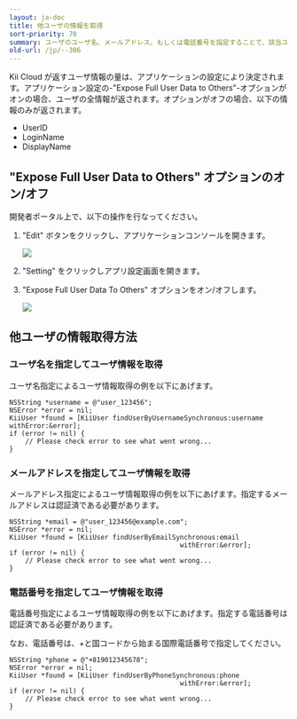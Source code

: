 ```yaml
---
layout: ja-doc
title: 他ユーザの情報を取得
sort-priority: 70
summary: ユーザのユーザ名、メールアドレス、もしくは電話番号を指定することで、該当ユーザの情報にアクセスすることができます。
old-url: /jp/--306
---
```

Kii Cloud が返すユーザ情報の量は、アプリケーションの設定により決定されます。アプリケーション設定の-"Expose Full User Data to Others"-オプションがオンの場合、ユーザの全情報が返されます。オプションがオフの場合、以下の情報のみが返されます。

* UserID
* LoginName
* DisplayName

## "Expose Full User Data to Others" オプションのオン/オフ

開発者ポータル上で、以下の操作を行なってください。

1. "Edit" ボタンをクリックし、アプリケーションコンソールを開きます。

    ![](01.png)
1. "Setting" をクリックしアプリ設定画面を開きます。
1. "Expose Full User Data To Others" オプションをオン/オフします。

    ![](02.png)

## 他ユーザの情報取得方法

### ユーザ名を指定してユーザ情報を取得

ユーザ名指定によるユーザ情報取得の例を以下にあげます。

```objc
NSString *username = @"user_123456";
NSError *error = nil;
KiiUser *found = [KiiUser findUserByUsernameSynchronous:username withError:&error];
if (error != nil) {
    // Please check error to see what went wrong...
}
```

### メールアドレスを指定してユーザ情報を取得

メールアドレス指定によるユーザ情報取得の例を以下にあげます。指定するメールアドレスは認証済である必要があります。

```objc
NSString *email = @"user_123456@example.com";
NSError *error = nil;
KiiUser *found = [KiiUser findUserByEmailSynchronous:email
                                           withError:&error];
if (error != nil) {
    // Please check error to see what went wrong...
}
```

### 電話番号を指定してユーザ情報を取得

電話番号指定によるユーザ情報取得の例を以下にあげます。指定する電話番号は認証済である必要があります。

なお、電話番号は、+と国コードから始まる国際電話番号で指定してください。

```objc
NSString *phone = @"+819012345678";
NSError *error = nil;
KiiUser *found = [KiiUser findUserByPhoneSynchronous:phone
                                           withError:&error];
if (error != nil) {
    // Please check error to see what went wrong...
}
```
